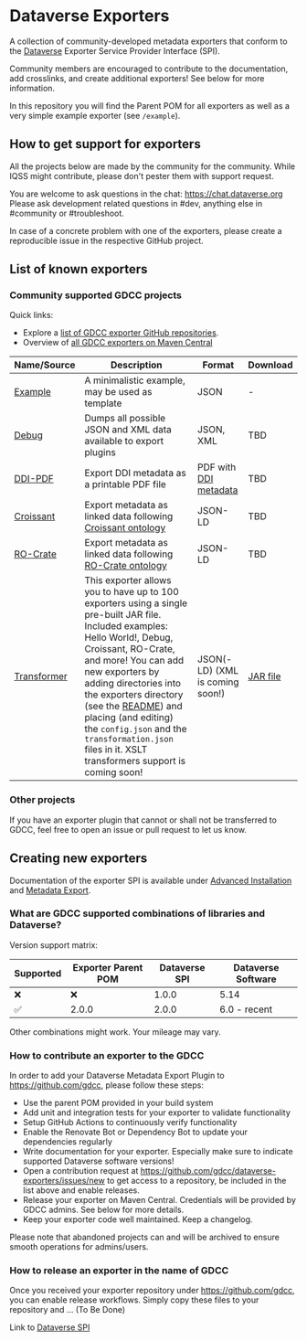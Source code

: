 # Dataverse Exporters

A collection of community-developed metadata exporters that conform to the [Dataverse](https://dataverse.org) Exporter Service Provider Interface (SPI).

Community members are encouraged to contribute to the documentation, add crosslinks, and create additional exporters!
See below for more information.

In this repository you will find the Parent POM for all exporters as well as a very simple example exporter (see `/example`).

## How to get support for exporters

All the projects below are made by the community for the community.
While IQSS might contribute, please don't pester them with support request.

You are welcome to ask questions in the chat: https://chat.dataverse.org
Please ask development related questions in #dev, anything else in #community or #troubleshoot.

In case of a concrete problem with one of the exporters, please create a reproducible issue in the respective GitHub project.

## List of known exporters

### Community supported GDCC projects

Quick links:
- Explore a [list of GDCC exporter GitHub repositories](https://github.com/orgs/gdcc/repositories?q=props.topic%3A%22Metadata+Export%22).
- Overview of [all GDCC exporters on Maven Central](https://central.sonatype.com/namespace/io.gdcc.export)

| Name/Source                                             | Description                                                                                                                                  | Format                                            | Download |
|---------------------------------------------------------|----------------------------------------------------------------------------------------------------------------------------------------------|---------------------------------------------------|----------|
| [Example](./example)                                    | A minimalistic example, may be used as template                                                                                              | JSON                                              | -        |
| [Debug](https://github.com/gdcc/exporter-debug)         | Dumps all possible JSON and XML data available to export plugins                                                                             | JSON, XML                                         | TBD      |
| [DDI-PDF](https://github.com/gdcc/exporter-ddipdf)      | Export DDI metadata as a printable PDF file                                                                                                  | PDF with [DDI metadata](https://ddialliance.org/) | TBD      |
| [Croissant](https://github.com/gdcc/exporter-croissant) | Export metadata as linked data following [Croissant ontology](https://docs.mlcommons.org/croissant/docs/croissant-spec.html)                 | JSON-LD                                           | TBD      |
| [RO-Crate](https://github.com/gdcc/exporter-ro-crate)   | Export metadata as linked data following [RO-Crate ontology](https://www.researchobject.org/ro-crate/specification/1.1/appendix/jsonld.html) | JSON-LD                                           | TBD      |
| [Transformer](https://github.com/ErykKul/dataverse-transformer-exporter)   | This exporter allows you to have up to 100 exporters using a single pre-built JAR file. Included examples: Hello World!, Debug, Croissant, RO-Crate, and more! You can add new exporters by adding directories into the exporters directory (see the [README](https://github.com/ErykKul/dataverse-transformer-exporter?tab=readme-ov-file)) and placing (and editing) the `config.json` and the `transformation.json` files in it. XSLT transformers support is coming soon!  | JSON(-LD) (XML is coming soon!)                                           | [JAR file](https://repo1.maven.org/maven2/io/github/erykkul/dataverse-transformer-exporter/1.0.1/dataverse-transformer-exporter-1.0.1-jar-with-dependencies.jar)      |

### Other projects

If you have an exporter plugin that cannot or shall not be transferred to GDCC, feel free to open an issue or pull request to let us know.

## Creating new exporters

Documentation of the exporter SPI is available under [Advanced Installation](https://guides.dataverse.org/en/latest/installation/advanced.html#installing-external-metadata-exporters) and [Metadata Export](https://guides.dataverse.org/en/latest/developers/metadataexport.html). 

### What are GDCC supported combinations of libraries and Dataverse?

Version support matrix:

| Supported | Exporter Parent POM | Dataverse SPI | Dataverse Software |
|-----------|---------------------|---------------|--------------------|
| ❌         | ❌                   | 1.0.0         | 5.14               |
| ✅         | 2.0.0               | 2.0.0         | 6.0 - recent       |

Other combinations might work. Your mileage may vary.

### How to contribute an exporter to the GDCC

In order to add your Dataverse Metadata Export Plugin to https://github.com/gdcc, please follow these steps:

- Use the parent POM provided in your build system
- Add unit and integration tests for your exporter to validate functionality
- Setup GitHub Actions to continuously verify functionality
- Enable the Renovate Bot or Dependency Bot to update your dependencies regularly
- Write documentation for your exporter. Especially make sure to indicate supported Dataverse software versions!
- Open a contribution request at https://github.com/gdcc/dataverse-exporters/issues/new to get access to a repository, be included in the list above and enable releases.
- Release your exporter on Maven Central. Credentials will be provided by GDCC admins. See below for more details.
- Keep your exporter code well maintained. Keep a changelog.

Please note that abandoned projects can and will be archived to ensure smooth operations for admins/users.

### How to release an exporter in the name of GDCC

Once you received your exporter repository under https://github.com/gdcc, you can enable release workflows.
Simply copy these files to your repository and ... (To Be Done)

Link to [Dataverse SPI](https://central.sonatype.com/artifact/io.gdcc/dataverse-spi)
